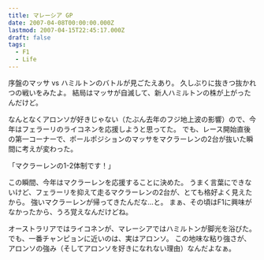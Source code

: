 ```yaml
---
title: マレーシア GP
date: 2007-04-08T00:00:00.000Z
lastmod: 2007-04-15T22:45:17.000Z
draft: false
tags:
  - F1
  - Life
---
```


序盤のマッサ vs ハミルトンのバトルが見ごたえあり。 久しぶりに抜きつ抜かれつの戦いをみたよ。 結局はマッサが自滅して、新人ハミルトンの株が上がったんだけど。

なんとなくアロンソが好きじゃない（たぶん去年のフジ地上波の影響）ので、今年はフェラーリのライコネンを応援しようと思ってた。 でも、レース開始直後の第一コーナーで、ポールポジションのマッサをマクラーレンの2台が抜いた瞬間に考えが変わった。

「マクラーレンの1-2体制です！」

この瞬間、今年はマクラーレンを応援することに決めた。 うまく言葉にできないけど、フェラーリを抑えて走るマクラーレンの2台が、とても格好よく見えたから。 強いマクラーレンが帰ってきたんだな…と。 まぁ、その頃はF1に興味がなかったから、うろ覚えなんだけどね。

オーストラリアではライコネンが、マレーシアではハミルトンが脚光を浴びた。 でも、一番チャンピョンに近いのは、実はアロンソ。 この地味な粘り強さが、アロンソの強み（そしてアロンソを好きになれない理由）なんだよなぁ。
